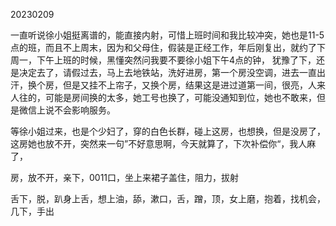 20230209

一直听说徐小姐挺离谱的，能直接内射，可惜上班时间和我比较冲突，她也是11-5点的班，而且不上周末，因为和父母住，假装是正经工作，年后刚复出，就约了下周一，下午上班的时候，黑懂突然问我要不要徐小姐下午4点的钟， 犹豫了下，还是决定去了，请假过去，马上去地铁站，洗好进房，第一个房没空调，进去一直出汗，换个房，但是又挂不上帘子，又换个房，结果这是进过道第一间，很亮，人来人往的，可能是房间换的太多，她工号也换了，可能没通知到位，她也不敢来，但是微信上说不会影响服务。

等徐小姐过来，也是个少妇了，穿的白色长群，碰上这房，也想换，但是没房了，这房她也放不开，突然来一句”不好意思啊，今天就算了，下次补偿你“，我人麻了，

房，放不开，亲下，0011口，坐上来裙子盖住，阻力，拔射

舌下，脱，趴身上舌，想上油，舔，漱口，舌，蹭，顶，女上磨，抱着，找机会，几下，手出